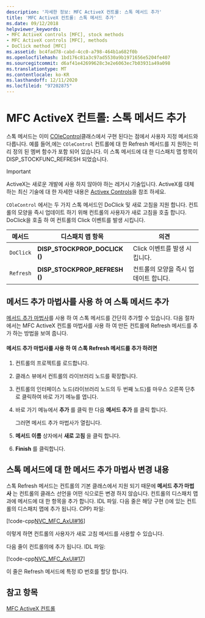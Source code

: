 ```yaml
---
description: '자세한 정보: MFC ActiveX 컨트롤: 스톡 메서드 추가'
title: 'MFC ActiveX 컨트롤: 스톡 메서드 추가'
ms.date: 09/12/2018
helpviewer_keywords:
- MFC ActiveX controls [MFC], stock methods
- MFC ActiveX controls [MFC], methods
- DoClick method [MFC]
ms.assetid: bc4fad78-cabd-4cc0-a798-464b1a682f0b
ms.openlocfilehash: 1bd176c81a3c97ad5530a9b1971656e5204fe407
ms.sourcegitcommit: d6af41e42699628c3e2e6063ec7b03931a49a098
ms.translationtype: MT
ms.contentlocale: ko-KR
ms.lasthandoff: 12/11/2020
ms.locfileid: "97202875"
---
```

# <a name="mfc-activex-controls-adding-stock-methods"></a>MFC ActiveX 컨트롤: 스톡 메서드 추가

스톡 메서드는 이미 [COleControl](reference/colecontrol-class.md)클래스에서 구현 된다는 점에서 사용자 지정 메서드와 다릅니다. 예를 들어,에는 `COleControl` 컨트롤에 대 한 Refresh 메서드를 지 원하는 미리 정의 된 멤버 함수가 포함 되어 있습니다. 이 스톡 메서드에 대 한 디스패치 맵 항목이 DISP_STOCKFUNC_REFRESH 되었습니다.

>[!IMPORTANT]
> ActiveX는 새로운 개발에 사용 하지 않아야 하는 레거시 기술입니다. ActiveX를 대체 하는 최신 기술에 대 한 자세한 내용은 [Activex Controls](activex-controls.md)을 참조 하세요.

`COleControl` 에서는 두 가지 스톡 메서드인 DoClick 및 새로 고침을 지원 합니다. 컨트롤의 모양을 즉시 업데이트 하기 위해 컨트롤의 사용자가 새로 고침을 호출 합니다. DoClick을 호출 하 여 컨트롤의 Click 이벤트를 발생 시킵니다.

|메서드|디스패치 맵 항목|의견|
|------------|------------------------|-------------|
|`DoClick`|**DISP_STOCKPROP_DOCLICK ()**|Click 이벤트를 발생 시킵니다.|
|`Refresh`|**DISP_STOCKPROP_REFRESH ()**|컨트롤의 모양을 즉시 업데이트 합니다.|

## <a name="adding-a-stock-method-using-the-add-method-wizard"></a><a name="_core_adding_a_stock_method_using_classwizard"></a> 메서드 추가 마법사를 사용 하 여 스톡 메서드 추가

[메서드 추가 마법사](../ide/adding-a-method-visual-cpp.md#add-method-wizard)를 사용 하 여 스톡 메서드를 간단히 추가할 수 있습니다. 다음 절차에서는 MFC ActiveX 컨트롤 마법사를 사용 하 여 만든 컨트롤에 Refresh 메서드를 추가 하는 방법을 보여 줍니다.

#### <a name="to-add-the-stock-refresh-method-using-the-add-method-wizard"></a>메서드 추가 마법사를 사용 하 여 스톡 Refresh 메서드를 추가 하려면

1. 컨트롤의 프로젝트를 로드합니다.

1. 클래스 뷰에서 컨트롤의 라이브러리 노드를 확장합니다.

1. 컨트롤의 인터페이스 노드(라이브러리 노드의 두 번째 노드)를 마우스 오른쪽 단추로 클릭하여 바로 가기 메뉴를 엽니다.

1. 바로 가기 메뉴에서 **추가** 를 클릭 한 다음 **메서드 추가** 를 클릭 합니다.

   그러면 메서드 추가 마법사가 열립니다.

1. **메서드 이름** 상자에서 **새로 고침** 을 클릭 합니다.

1. **Finish** 를 클릭합니다.

## <a name="add-method-wizard-changes-for-stock-methods"></a><a name="_core_classwizard_changes_for_stock_methods"></a> 스톡 메서드에 대 한 메서드 추가 마법사 변경 내용

스톡 Refresh 메서드는 컨트롤의 기본 클래스에서 지원 되기 때문에 **메서드 추가 마법사** 는 컨트롤의 클래스 선언을 어떤 식으로든 변경 하지 않습니다. 컨트롤의 디스패치 맵과에 메서드에 대 한 항목을 추가 합니다. IDL 파일. 다음 줄은 해당 구현 ()에 있는 컨트롤의 디스패치 맵에 추가 됩니다. CPP) 파일:

[!code-cpp[NVC_MFC_AxUI#16](codesnippet/cpp/mfc-activex-controls-adding-stock-methods_1.cpp)]

이렇게 하면 컨트롤의 사용자가 새로 고침 메서드를 사용할 수 있습니다.

다음 줄이 컨트롤의에 추가 됩니다. IDL 파일:

[!code-cpp[NVC_MFC_AxUI#17](codesnippet/cpp/mfc-activex-controls-adding-stock-methods_2.idl)]

이 줄은 Refresh 메서드에 특정 ID 번호를 할당 합니다.

## <a name="see-also"></a>참고 항목

[MFC ActiveX 컨트롤](mfc-activex-controls.md)
